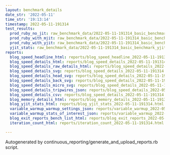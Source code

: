```yaml
---
layout: benchmark_details
date_str: '2022-05-11'
time_str: '19:13:14'
timestamp: 2022-05-11-191314
test_results:
  prod_ruby_no_jit: raw_benchmark_data/2022-05-11-191314_basic_benchmark_prod_ruby_no_jit.json
  prod_ruby_with_mjit: raw_benchmark_data/2022-05-11-191314_basic_benchmark_prod_ruby_with_mjit.json
  prod_ruby_with_yjit: raw_benchmark_data/2022-05-11-191314_basic_benchmark_prod_ruby_with_yjit.json
  yjit_stats: raw_benchmark_data/2022-05-11-191314_basic_benchmark_yjit_stats.json
reports:
  blog_speed_headline_html: reports/blog_speed_headline_2022-05-11-191314.html
  blog_speed_details_html: reports/blog_speed_details_2022-05-11-191314.html
  blog_speed_details_raw_details_html: reports/blog_speed_details_2022-05-11-191314.raw_details.html
  blog_speed_details_svg: reports/blog_speed_details_2022-05-11-191314.svg
  blog_speed_details_head_svg: reports/blog_speed_details_2022-05-11-191314.head.svg
  blog_speed_details_back_svg: reports/blog_speed_details_2022-05-11-191314.back.svg
  blog_speed_details_micro_svg: reports/blog_speed_details_2022-05-11-191314.micro.svg
  blog_speed_details_tripwires_json: reports/blog_speed_details_2022-05-11-191314.tripwires.json
  blog_speed_details_csv: reports/blog_speed_details_2022-05-11-191314.csv
  blog_memory_details_html: reports/blog_memory_details_2022-05-11-191314.html
  blog_yjit_stats_html: reports/blog_yjit_stats_2022-05-11-191314.html
  variable_warmup_warmup_settings_json: reports/variable_warmup_2022-05-11-191314.warmup_settings.json
  variable_warmup_stats_of_interest_json: reports/variable_warmup_2022-05-11-191314.stats_of_interest.json
  blog_exit_reports_bench_list_html: reports/blog_exit_reports_2022-05-11-191314.bench_list.html
  iteration_count_html: reports/iteration_count_2022-05-11-191314.html

---
```

Autogenerated by continuous_reporting/generate_and_upload_reports.rb script.
